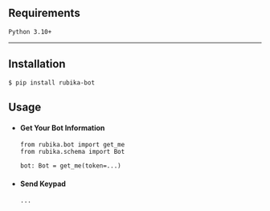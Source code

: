 ## Requirements
<div class="termy">

```console
Python 3.10+
```
</div>

<hr/>

## Installation

<div class="termy">

```console
$ pip install rubika-bot
```
</div>

## Usage
- #### Get Your Bot Information
    <div class="termy">
    
    ```console
    from rubika.bot import get_me
    from rubika.schema import Bot
  
    bot: Bot = get_me(token=...)
    ```
    </div>

- #### Send Keypad
    <div class="termy">
    
    ```console
    ...
    ```
    </div>

